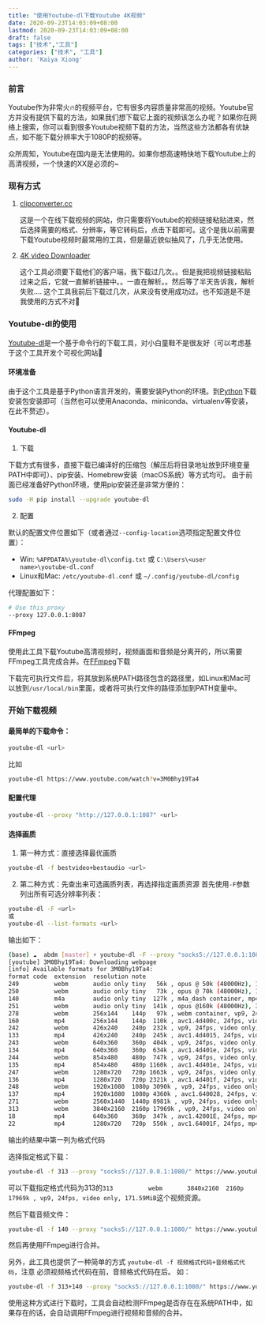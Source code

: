 ```yaml
---
title: "使用Youtube-dl下载Youtube 4K视频"
date: 2020-09-23T14:03:09+08:00
lastmod: 2020-09-23T14:03:09+08:00
draft: false
tags: ["技术","工具"]
categories: ["技术", "工具"]
author: 'Kaiya Xiong'
---
```

### 前言
Youtube作为非常火🔥的视频平台，它有很多内容质量非常高的视频。Youtube官方并没有提供下载的方法，如果我们想下载它上面的视频该怎么办呢？如果你在网络上搜索，你可以看到很多Youtube视频下载的方法，当然这些方法都各有优缺点，如不能下载分辨率大于1080P的视频等。

众所周知，Youtube在国内是无法使用的。如果你想高速畅快地下载Youtube上的高清视频，一个快速的XX是必须的~

### 现有方式
1. [clipconverter.cc](http://www.clipconverter.cc/) 

    这是一个在线下载视频的网站，你只需要将Youtube的视频链接粘贴进来，然后选择需要的格式、分辨率，等它转码后，点击下载即可。这个是我以前需要下载Youtube视频时最常用的工具，但是最近貌似抽风了，几乎无法使用。
2. [4K video Downloader](https://www.4kdownload.com/) 

    这个工具必须要下载他们的客户端，我下载过几次。。但是我把视频链接粘贴过来之后，它就一直解析链接中。。一直在解析。。然后等了半天告诉我，解析失败.... 这个工具我前后下载过几次，从来没有使用成功过。也不知道是不是我使用的方式不对🌚
    
### Youtube-dl的使用
[Youtube-dl](https://github.com/ytdl-org/youtube-dl)是一个基于命令行的下载工具，对小白童鞋不是很友好（可以考虑基于这个工具开发个可视化网站🤣
#### 环境准备
由于这个工具是基于Python语言开发的，需要安装Python的环境。到[Python](https://www.python.org/)下载安装包安装即可（当然也可以使用Anaconda、miniconda、virtualenv等安装，在此不赘述）。
#### Youtube-dl
1. 下载

下载方式有很多，直接下载已编译好的压缩包（解压后将目录地址放到环境变量PATH中即可）、pip安装、Homebrew安装（macOS系统）等方式均可。
由于前面已经准备好Python环境，使用pip安装还是非常方便的：
```bash
sudo -H pip install --upgrade youtube-dl
```

2. 配置

默认的配置文件位置如下（或者通过`--config-location`选项指定配置文件位置）：
- Win: `%APPDATA%\youtube-dl\config.txt` 或 `C:\Users\<user name>\youtube-dl.conf`
- Linux和Mac: `/etc/youtube-dl.conf` 或 `~/.config/youtube-dl/config`

代理配置如下：
```bash
# Use this proxy
--proxy 127.0.0.1:8087
```

#### FFmpeg
使用此工具下载Youtube高清视频时，视频画面和音频是分离开的，所以需要FFmpeg工具完成合并。在[FFmpeg](https://www.ffmpeg.org/)下载

下载完可执行文件后，将其放到系统PATH路径包含的路径里，如Linux和Mac可以放到`/usr/local/bin`里面，或者将可执行文件的路径添加到PATH变量中。

### 开始下载视频
#### 最简单的下载命令：
```bash
youtube-dl <url>
```
比如
```bash
youtube-dl https://www.youtube.com/watch?v=3M0Bhy19Ta4
```
#### 配置代理
```bash
youtube-dl --proxy "http://127.0.0.1:1087" <url>
```
#### 选择画质
1. 第一种方式：直接选择最优画质

```bash
youtube-dl -f bestvideo+bestaudio <url>
```

2. 第二种方式：先查出来可选画质列表，再选择指定画质资源
首先使用`-F`参数列出所有可选分辨率列表：
```bash
youtube-dl -F <url>
或
youtube-dl --list-formats <url>
```

输出如下：

```bash
(base) ☁  abdm [master] ⚡ youtube-dl -F --proxy "socks5://127.0.0.1:1080/" https://www.youtube.com/watch\?v\=3M0Bhy19Ta4
[youtube] 3M0Bhy19Ta4: Downloading webpage
[info] Available formats for 3M0Bhy19Ta4:
format code  extension  resolution note
249          webm       audio only tiny   56k , opus @ 50k (48000Hz), 1.47MiB
250          webm       audio only tiny   73k , opus @ 70k (48000Hz), 1.90MiB
140          m4a        audio only tiny  127k , m4a_dash container, mp4a.40.2@128k (44100Hz), 3.59MiB
251          webm       audio only tiny  141k , opus @160k (48000Hz), 3.72MiB
278          webm       256x144    144p   97k , webm container, vp9, 24fps, video only, 1.53MiB
160          mp4        256x144    144p  110k , avc1.4d400c, 24fps, video only, 706.04KiB
242          webm       426x240    240p  232k , vp9, 24fps, video only, 1.80MiB
133          mp4        426x240    240p  245k , avc1.4d4015, 24fps, video only, 1.29MiB
243          webm       640x360    360p  404k , vp9, 24fps, video only, 3.43MiB
134          mp4        640x360    360p  634k , avc1.4d401e, 24fps, video only, 3.24MiB
244          webm       854x480    480p  747k , vp9, 24fps, video only, 5.76MiB
135          mp4        854x480    480p 1160k , avc1.4d401e, 24fps, video only, 6.36MiB
247          webm       1280x720   720p 1663k , vp9, 24fps, video only, 12.10MiB
136          mp4        1280x720   720p 2321k , avc1.4d401f, 24fps, video only, 11.96MiB
248          webm       1920x1080  1080p 3090k , vp9, 24fps, video only, 22.00MiB
137          mp4        1920x1080  1080p 4360k , avc1.640028, 24fps, video only, 21.53MiB
271          webm       2560x1440  1440p 8981k , vp9, 24fps, video only, 53.97MiB
313          webm       3840x2160  2160p 17969k , vp9, 24fps, video only, 171.59MiB
18           mp4        640x360    360p  347k , avc1.42001E, 24fps, mp4a.40.2@ 96k (44100Hz), 9.80MiB
22           mp4        1280x720   720p  550k , avc1.64001F, 24fps, mp4a.40.2@192k (44100Hz) (best)
```

输出的结果中第一列为格式代码

选择指定格式下载：
```bash
youtube-dl -f 313 --proxy "socks5://127.0.0.1:1080/" https://www.youtube.com/watch\?v\=3M0Bhy19Ta4
```
可以下载指定格式代码为313的`313          webm       3840x2160  2160p 17969k , vp9, 24fps, video only, 171.59MiB`这个视频资源。

然后下载音频文件：
```bash
youtube-dl -f 140 --proxy "socks5://127.0.0.1:1080/" https://www.youtube.com/watch\?v\=3M0Bhy19Ta4
```
然后再使用FFmpeg进行合并。

另外，此工具也提供了一种简单的方式 `youtube-dl -f 视频格式代码+音频格式代码`，注意 必须视频格式代码在前，音频格式代码在后。
如：
```bash
youtube-dl -f 313+140 --proxy "socks5://127.0.0.1:1080/" https://www.youtube.com/watch\?v\=3M0Bhy19Ta4
```
使用这种方式进行下载时，工具会自动检测FFmpeg是否存在在系统PATH中，如果存在的话，会自动调用FFmpeg进行视频和音频的合并。
